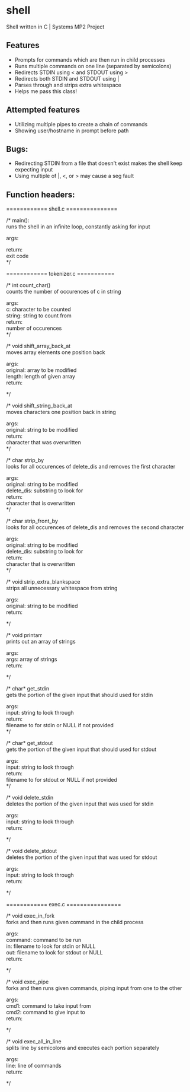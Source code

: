 # shell    
Shell written in C | Systems MP2 Project  
  
## Features  
- Prompts for commands which are then run in child processes  
- Runs multiple commands on one line (separated by semicolons)  
- Redirects STDIN using < and STDOUT using >  
- Redirects both STDIN and STDOUT using |  
- Parses through and strips extra whitespace  
- Helps me pass this class!  
  
## Attempted features  
- Utilizing multiple pipes to create a chain of commands  
- Showing user/hostname in prompt before path  
  
## Bugs:  
- Redirecting STDIN from a file that doesn't exist makes the shell keep expecting input  
- Using multiple of |, <, or > may cause a seg fault  
## Function headers:  
  
============ shell.c ===============  
  
/* main():  
runs the shell in an infinite loop, constantly asking for input  
  
args:  
  
return:  
    exit code  
*/  
  
============ tokenizer.c ===========  
  
/* int count_char()  
counts the number of occurences of c in string  
  
args:  
    c: character to be counted  
    string: string to count from  
return:  
    number of occurences  
*/  
  
/* void shift_array_back_at  
moves array elements one position back  
  
args:  
    original: array to be modified  
    length: length of given array  
return:  
  
*/  
  
/* void shift_string_back_at  
moves characters one position back in string  
  
args:  
    original: string to be modified  
return:  
    character that was overwritten  
*/  
  
/* char strip_by  
looks for all occurences of delete_dis and removes the first character  
  
args:  
    original: string to be modified  
    delete_dis: substring to look for  
return:  
    character that is overwritten  
*/  
  
/* char strip_front_by  
looks for all occurences of delete_dis and removes the second character  
  
args:  
    original: string to be modified  
    delete_dis: substring to look for  
return:  
    character that is overwritten  
*/  
  
/* void strip_extra_blankspace  
strips all unnecessary whitespace from string  
  
args:  
    original: string to be modified  
return:  
  
*/  
  
/* void printarr  
prints out an array of strings  
  
args:  
    args: array of strings  
return:  
  
*/  
  
/* char* get_stdin  
gets the portion of the given input that should used for stdin  
  
args:  
    input: string to look through  
return:  
    filename to for stdin or NULL if not provided  
*/  
  
/* char* get_stdout  
gets the portion of the given input that should used for stdout  
  
args:  
    input: string to look through  
return:  
    filename to for stdout or NULL if not provided  
*/  
  
/* void delete_stdin  
deletes the portion of the given input that was used for stdin  
  
args:  
    input: string to look through  
return:  
  
*/  
  
/* void delete_stdout  
deletes the portion of the given input that was used for stdout  
  
args:  
    input: string to look through  
return:  
  
*/  
  
============ exec.c ================  
  
/* void exec_in_fork  
forks and then runs given command in the child process  
  
args:  
    command: command to be run  
    in: filename to look for stdin or NULL  
    out: filename to look for stdout or NULL  
return:  
  
*/  
  
/* void exec_pipe  
forks and then runs given commands, piping input from one to the other  
  
args:  
    cmd1: command to take input from  
    cmd2: command to give input to  
return:  
  
*/  
  
/* void exec_all_in_line  
splits line by semicolons and executes each portion separately  
  
args:  
    line: line of commands  
return:  
  
*/
